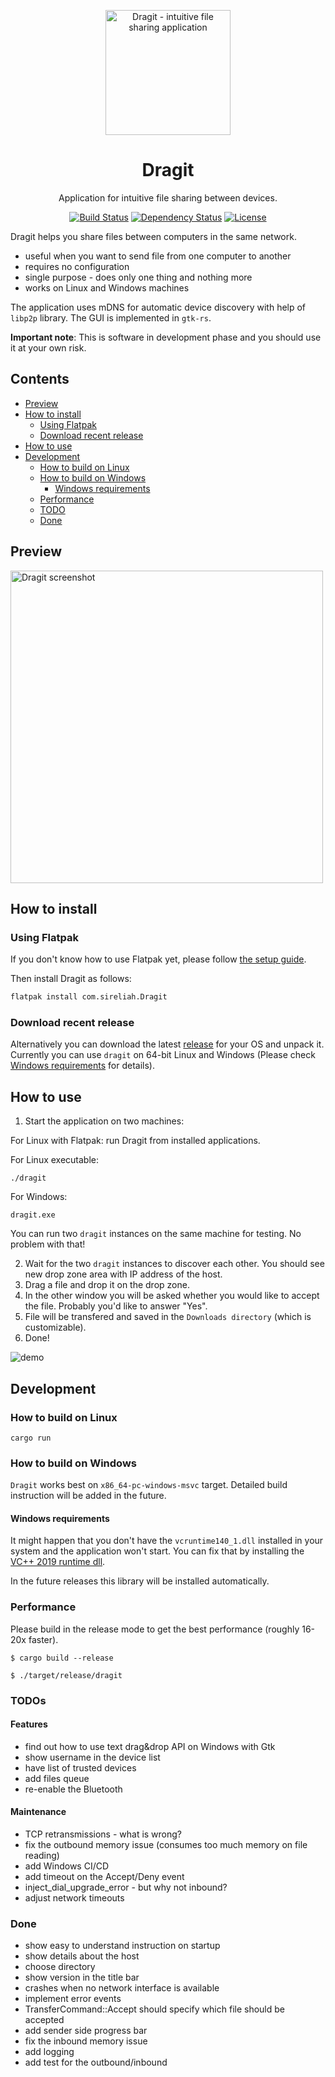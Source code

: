 <p align="center"><img width="200" src="https://raw.githubusercontent.com/sireliah/dragit/master/static/logo_icon_t.svg" alt="Dragit - intuitive file sharing application"></p>

<h1 align="center">Dragit</h1>
<p align="center">Application for intuitive file sharing between devices.</p>

<p align="center">
<a href="https://github.com/sireliah/dragit/actions"><img src="https://github.com/sireliah/dragit/workflows/Build%20and%20Test/badge.svg" alt="Build Status"></a>
<a href="https://deps.rs/repo/github/sireliah/dragit"><img src="https://deps.rs/repo/github/sireliah/dragit/status.svg" alt="Dependency Status"></a>
<a href="https://github.com/sireliah/dragit/blob/master/LICENSE"><img src="https://img.shields.io/github/license/sireliah/dragit" alt="License"></a>
</p>

Dragit helps you share files between computers in the same network.

- useful when you want to send file from one computer to another
- requires no configuration
- single purpose - does only one thing and nothing more
- works on Linux and Windows machines

The application uses mDNS for automatic device discovery with help of `libp2p` library. The GUI is implemented in `gtk-rs`.

**Important note**: This is software in development phase and you should use it at your own risk.

## Contents
- [Preview](#preview)
- [How to install](#how-to-install)
    - [Using Flatpak](#using-flatpak)
    - [Download recent release](#download-recent-release)
- [How to use](#how-to-use)
- [Development](#development)
    - [How to build on Linux](#how-to-build-on-linux)
    - [How to build on Windows](#how-to-build-on-windows)
        - [Windows requirements](#windows-requirements)
    - [Performance](#performance)
    - [TODO](#todos)
    - [Done](#done)

## Preview
<img src="https://raw.githubusercontent.com/sireliah/dragit/master/static/dragit_screen.png" alt="Dragit screenshot" width=500px>

## How to install
### Using Flatpak
If you don't know how to use Flatpak yet, please follow [the setup guide](https://www.flatpak.org/setup/).

Then install Dragit as follows:
```bash
flatpak install com.sireliah.Dragit
```

### Download recent release
Alternatively you can download the latest [release](https://github.com/sireliah/dragit/releases/) for your OS and unpack it. Currently you can use `dragit` on 64-bit Linux and Windows (Please check [Windows requirements](#windows-requirements) for details).

## How to use
1. Start the application on two machines:

For Linux with Flatpak: run Dragit from installed applications.

For Linux executable:

```
./dragit
```

For Windows:
```
dragit.exe
```

You can run two `dragit` instances on the same machine for testing. No problem with that!

2. Wait for the two `dragit` instances to discover each other. You should see new drop zone area with IP address of the host.
3. Drag a file and drop it on the drop zone.
4. In the other window you will be asked whether you would like to accept the file. Probably you'd like to answer "Yes".
5. File will be transfered and saved in the `Downloads directory` (which is customizable).
6. Done!

![demo](./static/dragit.gif)

## Development
### How to build on Linux
```
cargo run
```

### How to build on Windows
`Dragit` works best on `x86_64-pc-windows-msvc` target. Detailed build instruction will be added in the future.

#### Windows requirements
It might happen that you don't have the `vcruntime140_1.dll` installed in your system and the application won't start. You can fix that by installing the [VC++ 2019 runtime dll](https://support.microsoft.com/en-us/help/2977003/the-latest-supported-visual-c-downloads). 

In the future releases this library will be installed automatically.

### Performance
Please build in the release mode to get the best performance (roughly 16-20x faster).

```
$ cargo build --release

$ ./target/release/dragit
```

### TODOs
#### Features
- find out how to use text drag&drop API on Windows with Gtk 
- show username in the device list
- have list of trusted devices
- add files queue
- re-enable the Bluetooth

#### Maintenance
- TCP retransmissions - what is wrong?
- fix the outbound memory issue (consumes too much memory on file reading)
- add Windows CI/CD
- add timeout on the Accept/Deny event
- inject_dial_upgrade_error - but why not inbound?
- adjust network timeouts

### Done
- show easy to understand instruction on startup
- show details about the host
- choose directory
- show version in the title bar
- crashes when no network interface is available
- implement error events
- TransferCommand::Accept should specify which file should be accepted
- add sender side progress bar
- fix the inbound memory issue
- add logging
- add test for the outbound/inbound
